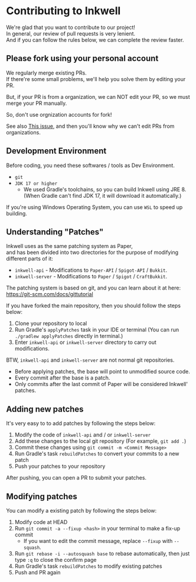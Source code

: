Contributing to Inkwell
===========

We're glad that you want to contribute to our project!  
In general, our review of pull requests is very lenient.  
And if you can follow the rules below, we can complete the review faster.

## Please fork using your personal account

We regularly merge existing PRs.  
If there're some small problems, we'll help you solve them by editing your PR.

But, if your PR is from a organization, we can NOT edit your PR, so we must merge your PR manually.

So, don't use orgnization accounts for fork!

See also [This issue](https://github.com/isaacs/github/issues/1681), and then you'll know why we can't edit PRs from organizations.

## Development Environment

Before coding, you need these softwares / tools as Dev Environment.

- `git`
- `JDK 17 or higher`
    - We used Gradle's toolchains, so you can build Inkwell using JRE 8. (When Gradle can't find JDK 17, it will download it automatically.)

If you're using Windows Operating System, you can use `WSL` to speed up building.

## Understanding "Patches"

Inkwell uses as the same patching system as Paper,  
and has been divided into two directories for the purpose of modifying different parts of it:

- `inkwell-api` - Modifications to `Paper-API` / `Spigot-API` / `Bukkit`.
- `inkwell-server` - Modifications to `Paper` / `Spigot` / `CraftBukkit`.

The patching system is based on git, and you can learn about it at here: <https://git-scm.com/docs/gittutorial>

If you have forked the main repository, then you should follow the steps below:

1. Clone your repository to local
2. Run Gradle's `applyPatches` task in your IDE or terminal (You can run `./gradlew applyPatches` directly in terminal.)
3. Enter `inkwell-api` or `inkwell-server` directory to carry out modifications.

BTW, `inkwell-api` and `inkwell-server` are not normal git repositories.

- Before applying patches, the base will point to unmodified source code.
- Every commit after the base is a patch.
- Only commits after the last commit of Paper will be considered Inkwell' patches.

## Adding new patches

It's very easy to to add patches by following the steps below:

1. Modify the code of `inkwell-api` and / or `inkwell-server`
2. Add these changes to the local git repository (For example, `git add .`)
3. Commit these changes using `git commit -m <Commit Message>`
4. Run Gradle's task `rebuildPatches` to convert your commits to a new patch
5. Push your patches to your repository

After pushing, you can open a PR to submit your patches.

## Modifying patches

You can modify a existing patch by following the steps below:

1. Modify code at HEAD
2. Run `git commit -a --fixup <hash>` in your terminal to make a fix-up commit
    - If you want to edit the commit message, replace `--fixup` with `--squash`.
3. Run `git rebase -i --autosquash base` to rebase automatically, then just type `:q` to close the confirm page
4. Run Gradle's task `rebuildPatches` to modify existing patches
5. Push and PR again
